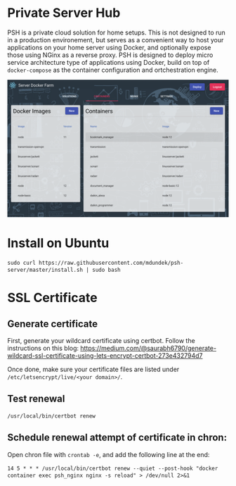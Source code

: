# Private Server Hub

PSH is a private cloud solution for home setups. This is not designed to run in a production environement, but serves as a convenient way to host your applications on your home server using Docker, and optionally expose those using NGinx as a reverse proxy.
PSH is designed to deploy micro service architecture type of applications using Docker, build on top of `docker-compose` as the container configuration and ortchestration engine.

![Containers](https://raw.githubusercontent.com/mdundek/psh-server/master/resources/images/containers.png)

# Install on Ubuntu

```
sudo curl https://raw.githubusercontent.com/mdundek/psh-server/master/install.sh | sudo bash
```

# SSL Certificate

## Generate certificate

First, generate your wildcard certificate using certbot. Follow the instructions on this blog:
https://medium.com/@saurabh6790/generate-wildcard-ssl-certificate-using-lets-encrypt-certbot-273e432794d7

Once done, make sure your certificate files are listed under `/etc/letsencrypt/live/<your domain>/`.

## Test renewal

```
/usr/local/bin/certbot renew
```

## Schedule renewal attempt of certificate in chron:

Open chron file with `crontab -e`, and add the following line at the end:

```
14 5 * * * /usr/local/bin/certbot renew --quiet --post-hook "docker container exec psh_nginx nginx -s reload" > /dev/null 2>&1
```
